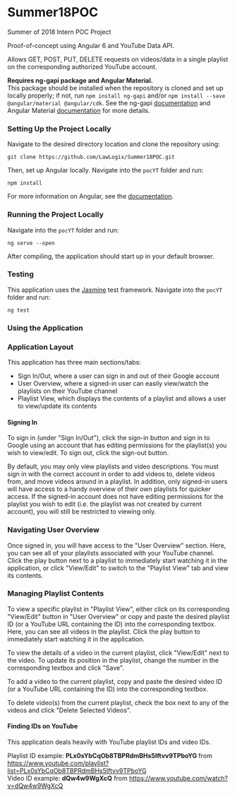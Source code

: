 # Summer18POC
Summer of 2018 Intern POC Project

Proof-of-concept using Angular 6 and YouTube Data API.

Allows GET, POST, PUT, DELETE requests on videos/data in a single playlist on the corresponding authorized YouTube account.

**Requires ng-gapi package and Angular Material.**<br />
This package should be installed when the repository is cloned and set up locally properly; if not, run `npm install ng-gapi` and/or `npm install --save @angular/material @angular/cdk`. See the ng-gapi [documentation](https://github.com/rubenCodeforges/ng-gapi) and Angular Material [documentation](https://material.angular.io/guide/getting-started) for more details.

### Setting Up the Project Locally

Navigate to the desired directory location and clone the repository using:
```
git clone https://github.com/LawLogix/Summer18POC.git
```
Then, set up Angular locally. Navigate into the `pocYT` folder and run:
```
npm install
```
For more information on Angular, see the [documentation](https://angular.io/guide/setup).

### Running the Project Locally

Navigate into the `pocYT` folder and run:
```
ng serve --open
```
After compiling, the application should start up in your default browser.

### Testing

This application uses the [Jasmine](https://jasmine.github.io/2.4/introduction.html) test framework. Navigate into the `pocYT` folder and run:
```
ng test
```

### Using the Application

### Application Layout

This application has three main sections/tabs:
* Sign In/Out, where a user can sign in and out of their Google account
* User Overview, where a signed-in user can easily view/watch the playlists on their YouTube channel
* Playlist View, which displays the contents of a playlist and allows a user to view/update its contents

#### Signing In

To sign in (under "Sign In/Out"), click the sign-in button and sign in to Google using an account that has editing permissions for the playlist(s) you wish to view/edit. To sign out, click the sign-out button.

By default, you may only view playlists and video descriptions. You must sign in with the correct account in order to add videos to, delete videos from, and move videos around in a playlist. In addition, only signed-in users will have access to a handy overview of their own playlists for quicker access. If the signed-in account does not have editing permissions for the playlist you wish to edit (i.e. the playlist was not created by current account), you will still be restricted to viewing only.

### Navigating User Overview

Once signed in, you will have access to the "User Overview" section. Here, you can see all of your playlists associated with your YouTube channel. Click the play button next to a playlist to immediately start watching it in the application, or click "View/Edit" to switch to the "Playlist View" tab and view its contents.

### Managing Playlist Contents

To view a specific playlist in "Playlist View", either click on its corresponding "View/Edit" button in "User Overview" or copy and paste the desired playlist ID (or a YouTube URL containing the ID) into the corresponding textbox. Here, you can see all videos in the playlist. Click the play button to immediately start watching it in the application.

To view the details of a video in the current playlist, click "View/Edit" next to the video. To update its position in the playlist, change the number in the corresponding textbox and click "Save".

To add a video to the current playlist, copy and paste the desired video ID (or a YouTube URL containing the ID) into the corresponding textbox.

To delete video(s) from the current playlist, check the box next to any of the videos and click "Delete Selected Videos".

#### Finding IDs on YouTube

This application deals heavily with YouTube playlist IDs and video IDs.

Playlist ID example: **PLx0sYbCqOb8TBPRdmBHs5Iftvv9TPboYG** from https://www.youtube.com/playlist?list=PLx0sYbCqOb8TBPRdmBHs5Iftvv9TPboYG<br />
Video ID example: **dQw4w9WgXcQ** from https://www.youtube.com/watch?v=dQw4w9WgXcQ
